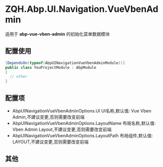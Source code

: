 # ZQH.Abp.UI.Navigation.VueVbenAdmin

适用于 **abp-vue-vben-admin** 的初始化菜单数据模块  

## 配置使用

```csharp
[DependsOn(typeof(AbpUINavigationVueVbenAdminModule))]
public class YouProjectModule : AbpModule
{
  // other
}
```

## 配置项

*	AbpUINavigationVueVbenAdminOptions.UI				UI名称,默认值: Vue Vben Admin,不建议变更,否则需要改变前端  
*	AbpUINavigationVueVbenAdminOptions.LayoutName		布局名称,默认值: Vben Admin Layout,不建议变更,否则需要改变前端  
*	AbpUINavigationVueVbenAdminOptions.LayoutPath		布局组件,默认值: LAYOUT,不建议变更,否则需要改变前端  

## 其他
